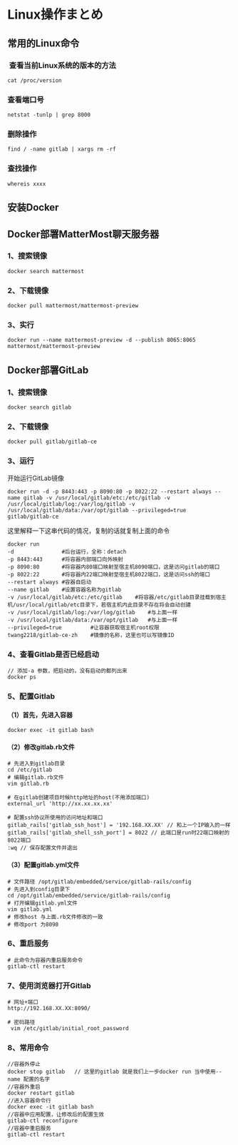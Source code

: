 # Linux操作まとめ

## 常用的Linux命令

###  查看当前Linux系统的版本的方法

```shell
cat /proc/version 
```

### 查看端口号

```shell
netstat -tunlp | grep 8000
```

### 删除操作

```shell
find / -name gitlab | xargs rm -rf
```

### 查找操作

```shell
whereis xxxx
```





## 安装Docker











## Docker部署MatterMost聊天服务器

### 1、搜索镜像

```
docker search mattermost
```

### 2、下载镜像

```shell
docker pull mattermost/mattermost-preview
```

### 3、实行

```shell
docker run --name mattermost-preview -d --publish 8065:8065 mattermost/mattermost-preview
```



## Docker部署GitLab

### 1、搜索镜像

```shell
docker search gitlab
```

### 2、下载镜像

```shell
docker pull gitlab/gitlab-ce
```

### 3、运行

开始运行GitLab镜像

```shell
docker run -d -p 8443:443 -p 8090:80 -p 8022:22 --restart always --name gitlab -v /usr/local/gitlab/etc:/etc/gitlab -v /usr/local/gitlab/log:/var/log/gitlab -v /usr/local/gitlab/data:/var/opt/gitlab --privileged=true gitlab/gitlab-ce
```

这里解释一下这串代码的情况，复制的话就复制上面的命令

```shell
docker run 
-d               #后台运行，全称：detach
-p 8443:443      #将容器内部端口向外映射
-p 8090:80       #将容器内80端口映射至宿主机8090端口，这是访问gitlab的端口
-p 8022:22       #将容器内22端口映射至宿主机8022端口，这是访问ssh的端口
--restart always #容器自启动
--name gitlab    #设置容器名称为gitlab
-v /usr/local/gitlab/etc:/etc/gitlab    #将容器/etc/gitlab目录挂载到宿主机/usr/local/gitlab/etc目录下，若宿主机内此目录不存在将会自动创建
-v /usr/local/gitlab/log:/var/log/gitlab    #与上面一样
-v /usr/local/gitlab/data:/var/opt/gitlab   #与上面一样
--privileged=true         #让容器获取宿主机root权限
twang2218/gitlab-ce-zh    #镜像的名称，这里也可以写镜像ID
```

### 4、查看Gitlab是否已经启动

```shell
// 添加-a 参数，把启动的，没有启动的都列出来
docker ps
```

### 5、配置Gitlab

#### （1）首先，先进入容器

```shell
docker exec -it gitlab bash
```

#### （2）修改gitlab.rb文件

```shell
# 先进入到gitlab目录
cd /etc/gitlab   
# 编辑gitlab.rb文件  
vim gitlab.rb

# 在gitlab创建项目时候http地址的host(不用添加端口)
external_url 'http://xx.xx.xx.xx'

# 配置ssh协议所使用的访问地址和端口
gitlab_rails['gitlab_ssh_host'] = '192.168.XX.XX' // 和上一个IP输入的一样
gitlab_rails['gitlab_shell_ssh_port'] = 8022 // 此端口是run时22端口映射的8022端口
:wq // 保存配置文件并退出
```

#### （3）配置gitlab.yml文件

```shell
# 文件路径 /opt/gitlab/embedded/service/gitlab-rails/config
# 先进入到config目录下
cd /opt/gitlab/embedded/service/gitlab-rails/config
# 打开编辑gitlab.yml文件
vim gitlab.yml
# 修改host 与上面.rb文件修改的一致
# 修改port 为8090
```

### 6、重启服务

```shell
# 此命令为容器内重启服务命令
gitlab-ctl restart
```

### 7、使用浏览器打开Gitlab

```shell
# 网址+端口
http://192.168.XX.XX:8090/

# 密码路径
 vim /etc/gitlab/initial_root_password
```

### 8、常用命令

```shell
//容器外停止
docker stop gitlab   // 这里的gitlab 就是我们上一步docker run 当中使用--name 配置的名字
//容器外重启
docker restart gitlab
//进入容器命令行
docker exec -it gitlab bash
//容器中应用配置，让修改后的配置生效
gitlab-ctl reconfigure
//容器中重启服务
gitlab-ctl restart
```


